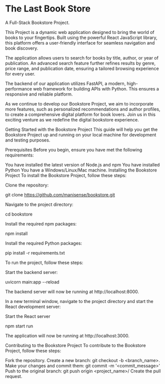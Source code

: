 # The Last Book Store
A Full-Stack Bookstore Project.

This Project is a dynamic web application designed to bring the world of books to your fingertips. Built using the powerful React JavaScript library, this platform offers a user-friendly interface for seamless navigation and book discovery.

The application allows users to search for books by title, author, or year of publication. An advanced search feature further refines results by genre, price range, and publication date, ensuring a tailored browsing experience for every user.

The backend of our application utilizes FastAPI, a modern, high-performance web framework for building APIs with Python. This ensures a responsive and reliable platform.

As we continue to develop our Bookstore Project, we aim to incorporate more features, such as personalized recommendations and author profiles, to create a comprehensive digital platform for book lovers. Join us in this exciting venture as we redefine the digital bookstore experience.

Getting Started with the Bookstore Project
This guide will help you get the Bookstore Project up and running on your local machine for development and testing purposes.

Prerequisites
Before you begin, ensure you have met the following requirements:

You have installed the latest version of Node.js and npm
You have installed Python
You have a Windows/Linux/Mac machine.
Installing the Bookstore Project
To install the Bookstore Project, follow these steps:

Clone the repository:

git clone https://github.com/manisense/bookstore.git

Navigate to the project directory:

cd bookstore

Install the required npm packages:

npm install

Install the required Python packages:

pip install -r requirements.txt

To run the project, follow these steps:

Start the backend server:

uvicorn main:app --reload

The backend server will now be running at http://localhost:8000.

In a new terminal window, navigate to the project directory and start the React development server:

Start the React server

npm start run

The application will now be running at http://localhost:3000.

Contributing to the Bookstore Project
To contribute to the Bookstore Project, follow these steps:

Fork the repository.
Create a new branch: git checkout -b <branch_name>.
Make your changes and commit them: git commit -m '<commit_message>'
Push to the original branch: git push origin <project_name>/<location>
Create the pull request.

